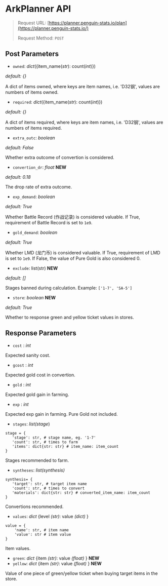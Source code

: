 # ArkPlanner API

> Request URL: [https://planner.penguin-stats.io/plan](https://planner.penguin-stats.io/)
>
> Request Method: ```POST```

## Post Parameters

- ```owned```: *dict*({item_name(*str*): count(*int*)})

*default: {}*

A dict of items owned, where keys are item names, i.e. 'D32钢', values are numbers of items owned.
-  ```required```: *dict*({item_name(*str*): count(*int*)}) 

*default: {}*

A dict of items required, where keys are item names, i.e. 'D32钢', values are numbers of items required.
- ```extra_outc```: *boolean*

*default: False*

Whether extra outcome of convertion is considered.
- ```convertion_dr```: *float* **NEW**

*default: 0.18*

The drop rate of extra outcome.
- ```exp_demand```: *boolean*

*default: True*

Whether Battle Record (作战记录) is considered valuable. If True, requirement of Battle Record is set to ```1e9```.
- ```gold_demand```: *boolean*

*default: True*

Whether LMD (龙门币) is considered valuable. If True, requirement of LMD is set to ```1e9```. If False, the value of Pure Gold is also considered 0.
- ```exclude```: list(str)  **NEW**

 *default: []*
 
Stages banned during calculation. Example: ```['1-7', 'SA-5']```
- ```store```: *boolean*  **NEW**

*default: True*

Whether to response green and yellow ticket values in stores.
## Response Parameters
- ```cost``` : *int*

Expected sanity cost. 
- ```gcost``` : *int*

Expected gold cost in convertion.
- ```gold``` : *int*

Expected gold gain in farming.
- ```exp``` : *int*

Expected exp gain in farming. Pure Gold not included.
- ```stages```: *list(stage*)

 ```
stage = {
	'stage': str, # stage name, eg. '1-7'
	'count': str, # times to farm
	'items': dict{str: str} # item_name: item_count
} 
 ```
 
Stages recommended to farm.
- ```syntheses```: *list(synthesis)*

 ```
synthesis= {
	'target': str, # target item name
	'count': str, # times to convert
	'materials': dict{str: str} # converted_item_name: item_count
} 
```

Convertions recommended.
- ```values```: *dict* {level *(str)*: value *(dict)* }

```
value = {
	'name': str, # item name
	'value': str # item value
}
```

Item values.
- ```green```: *dict* {item *(str)*: value *(float)* }  **NEW**
- ```yellow```: *dict* {item *(str)*: value *(float)* }  **NEW**

Value of one piece of green/yellow ticket when buying target items in the store.
